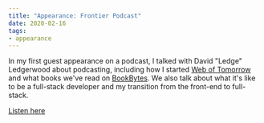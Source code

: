 ```yaml
---
title: "Appearance: Frontier Podcast"
date: 2020-02-16
tags:
- appearance
---
```



In my first guest appearance on a podcast, I talked with David "Ledge" Ledgerwood about podcasting, including how I started [Web of Tomorrow](https://www.orbit.fm/weboftomorrow) and what books we've read on [BookBytes](https://www.orbit.fm/bookbytes). We also talk about what it's like to be a full-stack developer and my transition from the front-end to full-stack.

[Listen here](https://www.gun.io/frontier/2019/episode-163)
